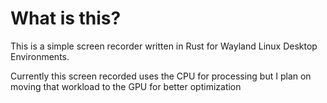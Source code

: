 # What is this?
This is a simple screen recorder written in Rust for Wayland Linux Desktop Environments.

Currently this screen recorded uses the CPU for processing but I plan on moving that workload to the GPU for better optimization
